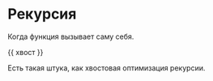 # Рекурсия

Когда функция вызывает саму себя.

{{ хвост }}

Есть такая штука, как хвостовая оптимизация рекурсии.